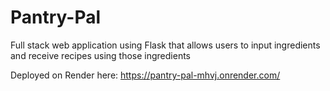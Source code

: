 # Pantry-Pal
 
Full stack web application using Flask that allows users to input ingredients and receive recipes using those ingredients

Deployed on Render here: https://pantry-pal-mhvj.onrender.com/
